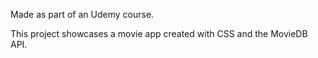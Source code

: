 Made as part of an Udemy course.

This project showcases a movie app created with CSS and the MovieDB API.
